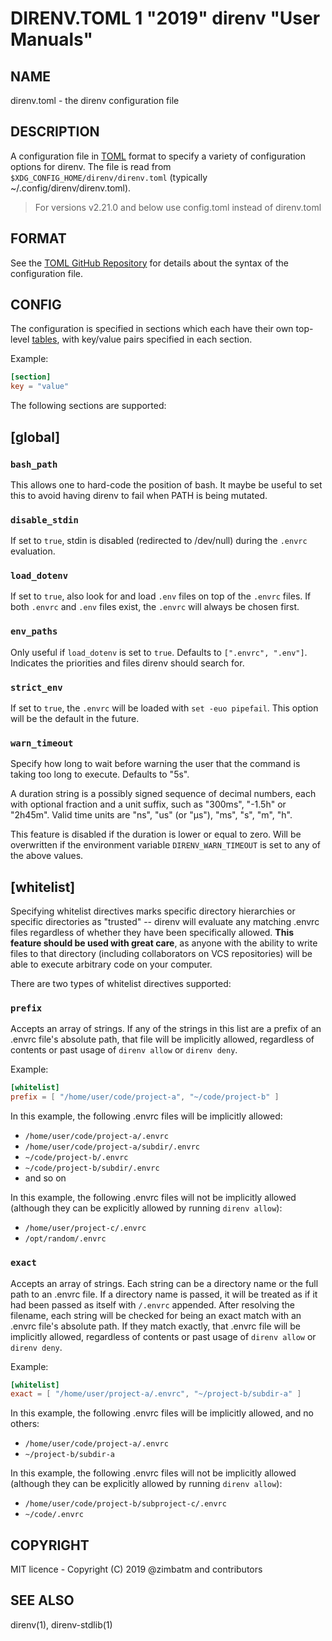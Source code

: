 DIRENV.TOML 1 "2019" direnv "User Manuals"
==========================================

NAME
----

direnv.toml - the direnv configuration file

DESCRIPTION
-----------

A configuration file in [TOML](https://github.com/toml-lang/toml) format to specify a variety of configuration options for direnv. The file is read from `$XDG_CONFIG_HOME/direnv/direnv.toml` (typically ~/.config/direnv/direnv.toml).

> For versions v2.21.0 and below use config.toml instead of direnv.toml

FORMAT
------

See the [TOML GitHub Repository](https://github.com/toml-lang/toml) for details about the syntax of the configuration file.

CONFIG
------

The configuration is specified in sections which each have their own top-level [tables](https://github.com/toml-lang/toml#table), with key/value pairs specified in each section.

Example:

```toml
[section]
key = "value"
```

The following sections are supported:

## [global]

### `bash_path`

This allows one to hard-code the position of bash. It maybe be useful to set this to avoid having direnv to fail when PATH is being mutated.

### `disable_stdin`

If set to `true`, stdin is disabled (redirected to /dev/null) during the `.envrc` evaluation.

### `load_dotenv`

If set to `true`, also look for and load `.env`  files on top of the `.envrc` files. If both `.envrc` and `.env` files exist, the `.envrc` will always be chosen first.

### `env_paths`

Only useful if `load_dotenv` is set to `true`. Defaults to `[".envrc", ".env"]`. Indicates the priorities and files direnv should search for.

### `strict_env`

If set to `true`, the `.envrc` will be loaded with `set -euo pipefail`. This
option will be the default in the future.

### `warn_timeout`

Specify how long to wait before warning the user that the command is taking
too long to execute. Defaults to "5s".

A duration string is a possibly signed sequence of decimal numbers, each with
optional fraction and a unit suffix, such as "300ms", "-1.5h" or "2h45m".
Valid time units are "ns", "us" (or "µs"), "ms", "s", "m", "h".

This feature is disabled if the duration is lower or equal to zero.
Will be overwritten if the environment variable `DIRENV_WARN_TIMEOUT` is set to any of the above values.

## [whitelist]

Specifying whitelist directives marks specific directory hierarchies or specific directories as "trusted" -- direnv will evaluate any matching .envrc files regardless of whether they have been specifically allowed. **This feature should be used with great care**, as anyone with the ability to write files to that directory (including collaborators on VCS repositories) will be able to execute arbitrary code on your computer.

There are two types of whitelist directives supported:

### `prefix`

Accepts an array of strings. If any of the strings in this list are a prefix of an .envrc file's absolute path, that file will be implicitly allowed, regardless of contents or past usage of `direnv allow` or `direnv deny`.

Example:

```toml
[whitelist]
prefix = [ "/home/user/code/project-a", "~/code/project-b" ]
```

In this example, the following .envrc files will be implicitly allowed:

* `/home/user/code/project-a/.envrc`
* `/home/user/code/project-a/subdir/.envrc`
* `~/code/project-b/.envrc`
* `~/code/project-b/subdir/.envrc`
* and so on

In this example, the following .envrc files will not be implicitly allowed (although they can be explicitly allowed by running `direnv allow`):

* `/home/user/project-c/.envrc`
* `/opt/random/.envrc`

### `exact`

Accepts an array of strings. Each string can be a directory name or the full path to an .envrc file. If a directory name is passed, it will be treated as if it had been passed as itself with `/.envrc` appended. After resolving the filename, each string will be checked for being an exact match with an .envrc file's absolute path. If they match exactly, that .envrc file will be implicitly allowed, regardless of contents or past usage of `direnv allow` or `direnv deny`.

Example:

```toml
[whitelist]
exact = [ "/home/user/project-a/.envrc", "~/project-b/subdir-a" ]
```

In this example, the following .envrc files will be implicitly allowed, and no others:

* `/home/user/code/project-a/.envrc`
* `~/project-b/subdir-a`

In this example, the following .envrc files will not be implicitly allowed (although they can be explicitly allowed by running `direnv allow`):

* `/home/user/code/project-b/subproject-c/.envrc`
* `~/code/.envrc`

COPYRIGHT
---------

MIT licence - Copyright (C) 2019 @zimbatm and contributors

SEE ALSO
--------

direnv(1), direnv-stdlib(1)

